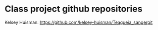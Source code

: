# Class project github repositories 
Kelsey Huisman: https://github.com/kelsey-huisman/Teagueia_sangergit